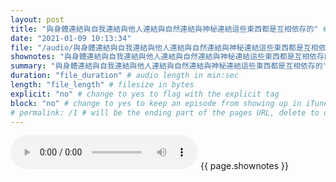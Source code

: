 ```yaml
---
layout: post
title: "與身體連結與自我連結與他人連結與自然連結與神秘連結這些東西都是互相依存的" # quotes allow forbidden characters like the colon
date: "2021-01-09 10:13:34"
file: "/audio/與身體連結與自我連結與他人連結與自然連結與神秘連結這些東西都是互相依存的.mp3"
shownotes: "與身體連結與自我連結與他人連結與自然連結與神秘連結這些東西都是互相依存的"
summary: "與身體連結與自我連結與他人連結與自然連結與神秘連結這些東西都是互相依存的"
duration: "file_duration" # audio length in min:sec
length: "file_length" # filesize in bytes
explicit: "no" # change to yes to flag with the explicit tag
block: "no" # change to yes to keep an episode from showing up in iTunes
# permalink: /1 # will be the ending part of the pages URL, delete to default to the title
---
```


<audio controls>
<source src="{{site.url}}{{site.baseurl}}{{ page.file }}" type="audio/x-mp3">
Your browser does not support the audio element.
</audio>
{{ page.shownotes }}
